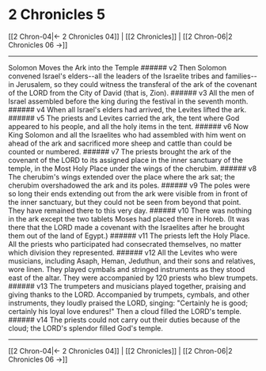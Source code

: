 # 2 Chronicles 5

[[2 Chron-04|← 2 Chronicles 04]] | [[2 Chronicles]] | [[2 Chron-06|2 Chronicles 06 →]]
***

Solomon Moves the Ark into the Temple ###### v2 Then Solomon convened Israel's elders--all the leaders of the Israelite tribes and families--in Jerusalem, so they could witness the transferal of the ark of the covenant of the LORD from the City of David (that is, Zion). ###### v3 All the men of Israel assembled before the king during the festival in the seventh month. ###### v4 When all Israel's elders had arrived, the Levites lifted the ark. ###### v5 The priests and Levites carried the ark, the tent where God appeared to his people, and all the holy items in the tent. ###### v6 Now King Solomon and all the Israelites who had assembled with him went on ahead of the ark and sacrificed more sheep and cattle than could be counted or numbered. ###### v7 The priests brought the ark of the covenant of the LORD to its assigned place in the inner sanctuary of the temple, in the Most Holy Place under the wings of the cherubim. ###### v8 The cherubim's wings extended over the place where the ark sat; the cherubim overshadowed the ark and its poles. ###### v9 The poles were so long their ends extending out from the ark were visible from in front of the inner sanctuary, but they could not be seen from beyond that point. They have remained there to this very day. ###### v10 There was nothing in the ark except the two tablets Moses had placed there in Horeb. (It was there that the LORD made a covenant with the Israelites after he brought them out of the land of Egypt.) ###### v11 The priests left the Holy Place. All the priests who participated had consecrated themselves, no matter which division they represented. ###### v12 All the Levites who were musicians, including Asaph, Heman, Jeduthun, and their sons and relatives, wore linen. They played cymbals and stringed instruments as they stood east of the altar. They were accompanied by 120 priests who blew trumpets. ###### v13 The trumpeters and musicians played together, praising and giving thanks to the LORD. Accompanied by trumpets, cymbals, and other instruments, they loudly praised the LORD, singing: "Certainly he is good; certainly his loyal love endures!" Then a cloud filled the LORD's temple. ###### v14 The priests could not carry out their duties because of the cloud; the LORD's splendor filled God's temple.

***
[[2 Chron-04|← 2 Chronicles 04]] | [[2 Chronicles]] | [[2 Chron-06|2 Chronicles 06 →]]
